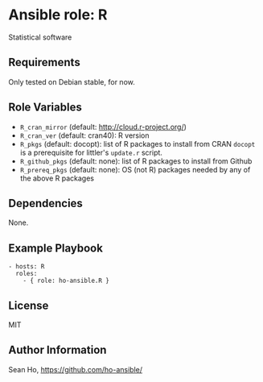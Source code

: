 # Ansible role: R
Statistical software

## Requirements
Only tested on Debian stable, for now.

## Role Variables
+ `R_cran_mirror` (default: http://cloud.r-project.org/)
+ `R_cran_ver` (default: cran40): R version
+ `R_pkgs` (default: docopt): list of R packages to install from CRAN
  `docopt` is a prerequisite for littler's `update.r` script.
+ `R_github_pkgs` (default: none): list of R packages to install from Github
+ `R_prereq_pkgs` (default: none): OS (not R) packages needed by any of
  the above R packages

## Dependencies
None.

## Example Playbook

```
- hosts: R
  roles:
    - { role: ho-ansible.R }
```

## License
MIT

## Author Information
Sean Ho, https://github.com/ho-ansible/
